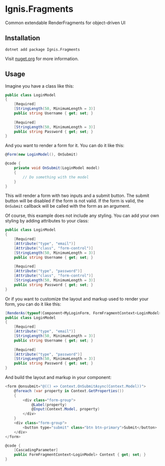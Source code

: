 # Ignis.Fragments

Common extendable RenderFragments for object-driven UI

## Installation

```shell
dotnet add package Ignis.Fragments
```

Visit [nuget.org](https://www.nuget.org/packages/Ignis.Fragments) for more information.

## Usage

Imagine you have a class like this:

```csharp
public class LoginModel
{
    [Required]
    [StringLength(50, MinimumLength = 3)]
    public string Username { get; set; }
    
    [Required]
    [StringLength(50, MinimumLength = 3)]
    public string Password { get; set; }
}
```

And you want to render a form for it. You can do it like this:

```csharp
@Form(new LoginModel(), OnSubmit)

@code {
    private void OnSubmit(LoginModel model)
    {
        // Do something with the model
    }
}
```

This will render a form with two inputs and a submit button. The submit button will be disabled if the form is not
valid. If the form is valid, the `OnSubmit` callback will be called with the form as an argument.

Of course, this example does not include any styling. You can add your own styling by adding attributes to your class:

```csharp
public class LoginModel
{
    [Required]
    [Attribute("type", "email")]
    [Attribute("class", "form-control")]
    [StringLength(50, MinimumLength = 3)]
    public string Username { get; set; }
    
    [Required]
    [Attribute("type", "password")]
    [Attribute("class", "form-control")]
    [StringLength(50, MinimumLength = 3)]
    public string Password { get; set; }
}
```

Or if you want to customize the layout and markup used to render your form, you can do it like this:

```csharp
[RenderAs(typeof(Component<MyLoginForm, FormFragmentContext<LoginModel>>))]
public class LoginModel
{
    [Required]
    [Attribute("type", "email")]
    [StringLength(50, MinimumLength = 3)]
    public string Username { get; set; }
    
    [Required]
    [Attribute("type", "password")]
    [StringLength(50, MinimumLength = 3)]
    public string Password { get; set; }
}
```

And build the layout and markup in your component:

```csharp
<form @onsubmit="@(() => Context.OnSubmitAsync(Context.Model))">
    @foreach (var property in Context.GetProperties())
    {
        <div class="form-group">
            @Label(property)
            @Input(Context.Model, property)
        </div>
    }
    <div class="form-group">
        <button type="submit" class="btn btn-primary">Submit</button>
    </div>
</form>

@code {
    [CascadingParameter]
    public FormFragmentContext<LoginModel> Context { get; set; }
}
```
